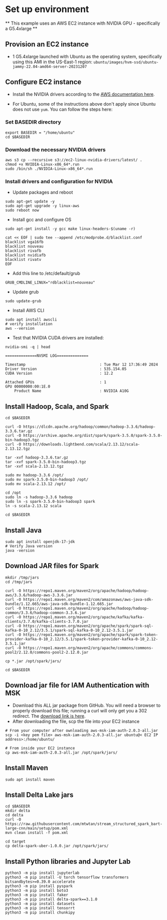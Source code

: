 # Set up environment
** This example uses an AWS EC2 instance with NVIDIA GPU - specifically a G5.4xlarge **

## Provision an EC2 instance
- 1 G5.4xlarge launched with Ubuntu as the operating system, specifically using this AMI in the US-East-1 region: `ubuntu/images/hvm-ssd/ubuntu-jammy-22.04-amd64-server-20231207`

## Configure EC2 instance
- Install the NVIDIA drivers according to the [AWS documentation here](https://docs.aws.amazon.com/AWSEC2/latest/UserGuide/install-nvidia-driver.html#nvidia-GRID-driver).

- For Ubuntu, some of the instructions above don't apply since Ubuntu does not use `yum`. You can follow the steps here:

### Set BASEDIR directory
```
export BASEDIR = "/home/ubuntu"
cd $BASEDIR
```

### Download the necessary NVIDIA drivers
```
aws s3 cp --recursive s3://ec2-linux-nvidia-drivers/latest/ .
chmod +x NVIDIA-Linux-x86_64*.run
sudo /bin/sh ./NVIDIA-Linux-x86_64*.run
```
### Install drivers and configuration for NVIDIA
- Update packages and reboot
```
sudo apt-get update -y
sudo apt-get upgrade -y linux-aws
sudo reboot now
```
- Install gcc and configure OS
```
sudo apt-get install -y gcc make linux-headers-$(uname -r)

cat << EOF | sudo tee --append /etc/modprobe.d/blacklist.conf
blacklist vga16fb
blacklist nouveau
blacklist rivafb
blacklist nvidiafb
blacklist rivatv
EOF
```
- Add this line to /etc/default/grub
```
GRUB_CMDLINE_LINUX="rdblacklist=nouveau"
```
- Update grub
```
sudo update-grub
```
- Install AWS CLI
```
sudo apt install awscli
# verify installation
aws --version
```
- Test that NVIDIA CUDA drivers are installed:
```
nvidia-smi -q | head

==============NVSMI LOG==============

Timestamp                                 : Tue Mar 12 17:36:49 2024
Driver Version                            : 535.154.05
CUDA Version                              : 12.2

Attached GPUs                             : 1
GPU 00000000:00:1E.0
    Product Name                          : NVIDIA A10G
```

## Install Hadoop, Scala, and Spark

```
cd $BASEDIR

curl -O https://dlcdn.apache.org/hadoop/common/hadoop-3.3.6/hadoop-3.3.6.tar.gz
curl -O https://archive.apache.org/dist/spark/spark-3.5.0/spark-3.5.0-bin-hadoop3.tgz
curl -O https://downloads.lightbend.com/scala/2.13.12/scala-2.13.12.tgz

tar -xvf hadoop-3.3.6.tar.gz
tar -xvf spark-3.5.0-bin-hadoop3.tgz
tar -xvf scala-2.13.12.tgz

sudo mv hadoop-3.3.6 /opt/
sudo mv spark-3.5.0-bin-hadoop3 /opt/
sudo mv scala-2.13.12 /opt/

cd /opt
sudo ln -s hadoop-3.3.6 hadoop
sudo ln -s spark-3.5.0-bin-hadoop3 spark
ln -s scala-2.13.12 scala

cd $BASEDIR
```
## Install Java
```
sudo apt install openjdk-17-jdk
# Verify Java version
java -version
```

## Download JAR files for Spark
```
mkdir /tmp/jars
cd /tmp/jars

curl -O https://repo1.maven.org/maven2/org/apache/hadoop/hadoop-aws/3.3.6/hadoop-aws-3.3.6.jar
curl -O https://repo1.maven.org/maven2/com/amazonaws/aws-java-sdk-bundle/1.12.665/aws-java-sdk-bundle-1.12.665.jar
curl -O https://repo1.maven.org/maven2/org/apache/hadoop/hadoop-common/3.3.6/hadoop-common-3.3.6.jar
curl -O https://repo1.maven.org/maven2/org/apache/kafka/kafka-clients/3.7.0/kafka-clients-3.7.0.jar
curl -O https://repo1.maven.org/maven2/org/apache/spark/spark-sql-kafka-0-10_2.12/3.5.1/spark-sql-kafka-0-10_2.12-3.5.1.jar
curl -O https://repo1.maven.org/maven2/org/apache/spark/spark-token-provider-kafka-0-10_2.12/3.5.1/spark-token-provider-kafka-0-10_2.12-3.5.1.jar
curl -O https://repo1.maven.org/maven2/org/apache/commons/commons-pool2/2.12.0/commons-pool2-2.12.0.jar

cp *.jar /opt/spark/jars/

cd $BASEDIR
```
## Download jar file for IAM Authentication with MSK
- Download this ALL jar package from GitHub. You will need a browser to properly download this file; running a curl will only get you a 302 redirect. The [download link is here](https://github.com/aws/aws-msk-iam-auth/releases/download/v2.0.3/aws-msk-iam-auth-2.0.3-all.jar).
- After downloading the file, scp the file into your EC2 instance
```
# From your computer after ownloading aws-msk-iam-auth-2.0.3-all.jar
scp -i <key pem file> aws-msk-iam-auth-2.0.3-all.jar ubuntu@< EC2 IP address>:/home/ubuntu/

# From inside your EC2 instance
cp aws-msk-iam-auth-2.0.3-all.jar /opt/spark/jars/
```

## Install Maven
```
sudo apt install maven
```

## Install Delta Lake jars
```
cd $BASEDIR
mkdir delta
cd delta
curl -O https://raw.githubusercontent.com/mtwtan/stream_structured_spark_bart-large-cnn/main/setup/pom.xml
mvn clean install -f pom.xml

cd target
cp delta-spark-uber-1.0.0.jar /opt/spark/jars/
```

## Install Python libraries and Jupyter Lab
```
python3 -m pip install jupyterlab
python3 -m pip install -U torch tensorflow transformers bitsandbytes>=0.39.0 accelerate
python3 -m pip install pyspark
python3 -m pip install boto3
python3 -m pip install faker
python3 -m pip install delta-spark==3.1.0
python3 -m pip install datasets
python3 -m pip install tensorrt
python3 -m pip install chunkipy
```
